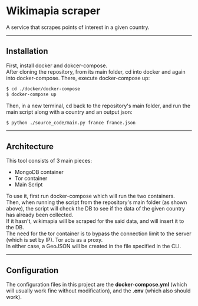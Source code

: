 # Wikimapia scraper
A service that scrapes points of interest in a given country.

---
## Installation
First, install docker and dokcer-compose. \
After cloning the repository, from its main folder, cd into docker and again into docker-compose. There, execute docker-compose up:
```bash
$ cd ./docker/docker-compose
$ docker-compose up
```
Then, in a new terminal, cd back to the repository's main folder, and run the main script along with a country and an output json:
```bash
$ python ./source_code/main.py france france.json
```
---
## Architecture
This tool consists of 3 main pieces:
* MongoDB container
* Tor container
* Main Script

To use it, first run docker-compose which will run the two containers.\
Then, when running the script from the repository's main folder (as shown above), the script will check the DB to see if the data of the given country has already been collected.\
If it hasn't, wikimapia will be scraped for the said data, and will insert it to the DB.\
The need for the tor container is to bypass the connection limit to the server (which is set by IP). Tor acts as a proxy.\
In either case, a GeoJSON will be created in the file specified in the CLI.

---
## Configuration
The configuration files in this project are the __docker-compose.yml__ (which will usually work fine without modification), and the __.env__ (which also should work).




